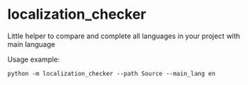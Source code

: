 # localization_checker

Little helper to compare and complete all languages in your project with main language

Usage example:
```
python -m localization_checker --path Source --main_lang en
```